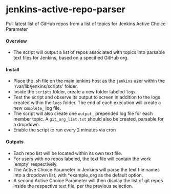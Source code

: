 # jenkins-active-repo-parser
Pull latest list of GitHub repos from a list of topics for Jenkins Active Choice Parameter

#### Overview

* The script will output a list of repos associated with topics into parsable text files for Jenkins, based on a specified GitHub org.

#### Install
* Place the .sh file on the main jenkins host as the `jenkins` user within the '/var/lib/jenkins/scripts' folder.
* Inside the `scripts` folder, create a new folder labeled `logs`.
* Test the script and observe its output to screen in addition to the logs created within the `logs` folder. The end of each execution will create a new `complete_` log file.
* The script will also create one `output_` prepended log file for each member topic. A `git_org_list.txt` should also be created, parsable for a dropdown.
* Enable the script to run every 2 minutes via cron

#### Outputs
* Each repo list will be located within its own text file.
* For users with no repos labeled, the text file will contain the work 'empty' respectively.
* The Active Choice Parameter in Jenkins will parse the text file names into a dropdown list, with *example_org as the default option.
* A second Active Choice Parameter will then display the list of git repos inside the respective text file, per the previous selection.
